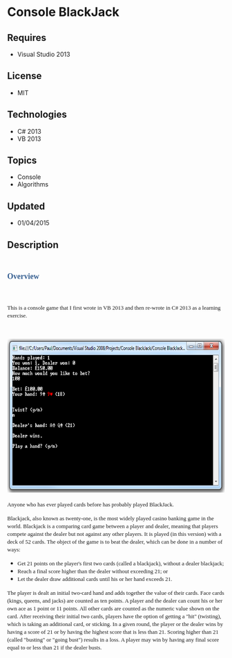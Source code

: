 # Console BlackJack
## Requires
- Visual Studio 2013
## License
- MIT
## Technologies
- C# 2013
- VB 2013
## Topics
- Console
- Algorithms
## Updated
- 01/04/2015
## Description

<h1><span style="font-size:large"><strong><span style="color:#365f91; font-family:Cambria">Overview</span></strong></span></h1>
<p><span style="font-family:Calibri; font-size:x-small">&nbsp;</span></p>
<p><span style="font-family:Calibri; font-size:small">This is a console game that I first wrote in VB 2013 and then re-wrote in C# 2013 as a learning exercise.</span></p>
<p>&nbsp;</p>
<p><span style="font-family:Calibri; font-size:small"><img id="131990" src="131990-04-01-2015%2020.47.16.png" alt="" width="694" height="355"><br>
</span></p>
<p><span style="font-family:Calibri; font-size:small">Anyone who has ever played cards before has probably played BlackJack.</span></p>
<p><span style="font-family:'Times New Roman'; font-size:small">Blackjack</span><span style="font-family:'Times New Roman'; font-size:small">, also known as twenty-one, is the most widely played casino banking game in the world. Blackjack is a comparing card
 game between a player and dealer, meaning that players compete against the dealer but not against any other players. It is played (in this version) with a deck of 52 cards. The object of the game is to beat the dealer, which can be done in a number of ways:</span></p>
<ul>
<li><span style="font-family:'Times New Roman'; font-size:small">Get 21 points on the player's first two cards (called a blackjack), without a dealer blackjack;</span>
</li><li><span style="font-family:'Times New Roman'; font-size:small">Reach a final score higher than the dealer without exceeding 21; or</span>
</li><li><span style="font-family:'Times New Roman'; font-size:small">Let the dealer draw additional cards until his or her hand exceeds 21.</span>
</li></ul>
<p><span style="font-family:'Times New Roman'; font-size:small">The player is dealt an initial two-card hand and adds together the value of their cards. Face cards (kings, queens, and jacks) are counted as ten points. A player and the dealer can count his or
 her own ace as 1 point or 11 points. All other cards are counted as the numeric value shown on the card. After receiving their initial two cards, players have the option of getting a &quot;hit&quot; (twisting), which is taking an additional card, or sticking. In a given
 round, the player or the dealer wins by having a score of 21 or by having the highest score that is less than 21. Scoring higher than 21 (called &quot;busting&quot; or &quot;going bust&quot;) results in a loss. A player may win by having any final score equal to or less than
 21 if the dealer busts.</span></p>
